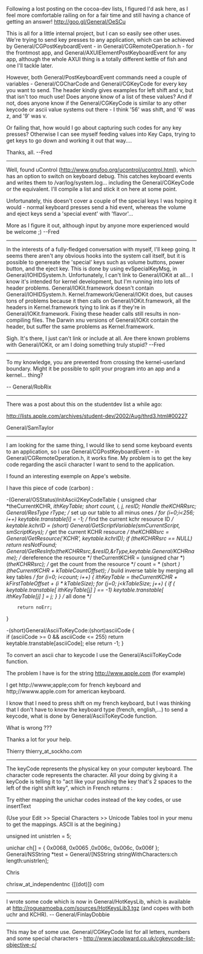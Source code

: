 Following a lost posting on the cocoa-dev lists, I figured I'd ask here, as I feel more comfortable railing on for a fair time and still having a chance of getting an answer! http://goo.gl/General/OeSCu

This is all for a little internal project, but I can so easily see other uses.  We're trying to send key presses to any application, which can be achieved by General/CGPostKeyboardEvent - in General/CGRemoteOperation.h - for the frontmost app, and General/AXUIElementPostKeyboardEvent for any app, although the whole AXUI thing is a totally different kettle of fish and one I'll tackle later.

However, both General/PostKeyboardEvent commands need a couple of variables - General/CGCharCode and General/CGKeyCode for every key you want to send.  The header kindly gives examples for left shift and v, but that isn't too much use!  Does anyone know of a list of these values?  And if not, does anyone know if the General/CGKeyCode is similar to any other keycode or ascii value systems out there - I think '56' was shift, and '6' was z, and '9' was v.

Or failing that, how would I go about capturing such codes for any key presses?  Otherwise I can see myself feeding values into Key Caps, trying to get keys to go down and working it out that way....

Thanks, all.  --Fred

----

Well, found uControl (http://www.gnufoo.org/ucontrol/ucontrol.html), which has an option to switch on keyboard debug.  This catches keyboard events and writes them to /var/log/system.log... including the General/CGKeyCode or the equivalent.  I'll compile a list and stick it on here at some point.

Unfortunately, this doesn't cover a couple of the special keys I was hoping it would - normal keyboard presses send a hid event, whereas the volume and eject keys send a 'special event' with 'flavor'...

More as I figure it out, although input by anyone more experienced would be welcome ;) --Fred

----

In the interests of a fully-fledged conversation with myself, I'll keep going.  It seems there aren't any obvious hooks into the system call itself, but it is possible to genereate the 'special' keys such as volume buttons, power button, and the eject key.  This is done by using evSpecialKeyMsg, in General/IOHIDSystem.h.  Unfortunately, I can't link to General/IOKit at all... I know it's intended for kernel development, but I'm running into lots of header problems.  General/IOKit.framework doesn't contain General/IOHIDSystem.h.  Kernel.framework/General/IOKit does, but causes tons of problems because it then calls on General/IOKit.framework, all the headers in Kernel.framework tying to link as if they're in General/IOKit.framework.  Fixing these header calls still results in non-compiling files.  The Darwin xnu versions of General/IOKit contain the header, but suffer the same problems as Kernel.framework.

Sigh.  It's there, I just can't link or include at all.  Are there known problems with General/IOKit, or am I doing something truly stupid?  --Fred

----

To my knowledge, you are prevented from crossing the kernel-userland boundary. Might it be possible to split your program into an app and a kernel... thing?

-- General/RobRix

----

There was a post about this on the studentdev list a while ago:

http://lists.apple.com/archives/student-dev/2002/Aug/thrd3.html#00227

General/SamTaylor

----

I am looking for the same thing, I would like to send some keyboard events to an application, so I use General/CGPostKeyboardEvent - in General/CGRemoteOperation.h, it works fine. My problem is to get the key code regarding the ascii character I want to send to the application.

I found an interesting exemple on Appe's website.

I have this piece of code (carbon) :

    

-(General/OSStatus)InitAscii2KeyCodeTable
{
    unsigned char *theCurrentKCHR, *ithKeyTable;
    short count, i, j, resID;
    Handle theKCHRRsrc;
        General/ResType rType;
        /* set up our table to all minus ones */
    for (i=0;i<256; i++) keytable.transtable[i] = -1;
        /* find the current kchr resource ID */
    keytable.kchrID = (short) General/GetScriptVariable(smCurrentScript,
smScriptKeys);
        /* get the current KCHR resource */
    theKCHRRsrc = General/GetResource('KCHR', keytable.kchrID);
    if (theKCHRRsrc == NULL) return resNotFound;
        General/GetResInfo(theKCHRRsrc,&resID,&rType,keytable.General/KCHRname);
        /* dereference the resource */
    theCurrentKCHR = (unsigned char *)  (*theKCHRRsrc);
        /* get the count from the resource */
    count = * (short *) (theCurrentKCHR + kTableCountOffset);
        /* build inverse table by merging all key tables */
    for (i=0; i<count; i++) {
        ithKeyTable = theCurrentKCHR + kFirstTableOffset + (i * kTableSize);
        for (j=0; j<kTableSize; j++) {
            if ( keytable.transtable[ ithKeyTable[j] ] == -1)
                keytable.transtable[ ithKeyTable[j] ] = j;
        }
    }
        /* all done */
        
        return noErr;
}

-(short)General/AsciiToKeyCode:(short)asciiCode
{        
    if (asciiCode >= 0 && asciiCode <= 255) return
keytable.transtable[asciiCode];
    else return -1;
}



To convert an ascii char to keycode I use the General/AsciiToKeyCode function.

The problem I have is for the string http://www.apple.com (for example)

I get http://wwww;apple;com for french keyboard and http;//wwww.apple.com
for american keyboard.

I know that I need to press shift on my french keyboard, but I was thinking that I don't have to know the keyboard type (french, english,...) to send a keycode, what is done by General/AsciiToKeyCode function.

What is wrong ???

Thanks a lot for your help.

Thierry
thierry_at_sockho.com

----

The keyCode represents the physical key on your computer keyboard.  The character code represents the character.  All your doing by giving it a keyCode is telling it to "act like your pushing the key that's 2 spaces to the left of the right shift key", which in French returns :

Try either mapping the unichar codes instead of the key codes, or use insertText

(Use your Edit >> Special Characters >> Unicode Tables tool in your menu to get the mappings. ASCII is at the begining.)

    

unsigned int unistrlen = 5;

unichar ch[] = { 0x0068, 0x0065 ,0x006c, 0x006c, 0x006f };
General/NSString *test = General/[NSString stringWithCharacters:ch length:unistrlen]; 



Chris

chrisw_at_independentnc {[(dot)]} com 

----

I wrote some code which is now in General/HotKeysLib, which is available at http://rogueamoeba.com/sources/HotKeysLib3.tgz (and copes with both uchr and KCHR). -- General/FinlayDobbie

----

This may be of some use. General/CGKeyCode list for all letters, numbers and some special characters - http://www.jacobward.co.uk/cgkeycode-list-objective-c/